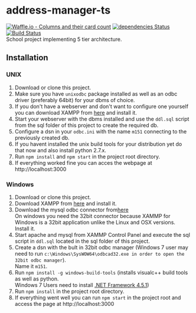 # address-manager-ts
[![Waffle.io - Columns and their card count](https://badge.waffle.io/danielHPeters/five-tier-architecture.svg?columns=all)](https://waffle.io/danielHPeters/five-tier-architecture) [![dependencies Status](https://david-dm.org/danielHpeters/five-tier-architecture/status.svg)](https://david-dm.org/danielHpeters/five-tier-architecture) [![Build Status](https://travis-ci.org/danielHPeters/five-tier-architecture.svg?branch=master)](https://travis-ci.org/danielHPeters/five-tier-architecture)  
School project implementing 5 tier architecture.

## Installation
### UNIX
1. Download or clone this project.
2. Make sure you have `unixodbc` package installed as well as an odbc driver (preferably 64bit) for your dbms of choice.
3. If you don't have a webserver and don't want to configure one yourself you can download 
XAMPP from [here](https://www.apachefriends.org/de/index.html) and install it.  
4. Start your webserver with the dbms installed and use the `ddl.sql` script from the sql folder of this project
   to create the required db.
5. Configure a dsn in your `odbc.ini` with the name `m151` connecting to the previously created db.
6. If you havent installed the unix build tools for your distribution yet do that now and also install python 2.7.x.
7. Run `npm install` and `npm start` in the project root directory.
8. If everything worked fine you can acces the webpage at http://localhost:3000
### Windows
1. Download or clone this project.
2. Download XAMPP from [here](https://www.apachefriends.org/de/index.html) and install it.
2. Download the mysql odbc connector from[here](https://dev.mysql.com/downloads/connector/odbc/)  
   On windows you need the 32bit connector because XAMMP for Windows is a 32bit application unlike the Linux and OSX versions.  
   Install it.
3. Start apache and mysql from XAMMP Control Panel and execute the sql script in `ddl.sql` located in the sql folder of this project.  
4. Create a dsn with the bult in 32bit odbc manager (Windows 7 user may need to run `c:\Windows\SysWOW64\odbcad32.exe in order to open the 32bit odbc manager`).  
   Name it `m151`.
4. Run `npm install -g windows-build-tools` (installs visualc++ build tools as well as python.  
   Windows 7  Users need to install [.NET Framework 4.5.1](http://www.microsoft.com/en-us/download/details.aspx?id=40773))
5. Run `npm install` in the project root directory.
6. If everything went well you can run `npm start` in the project root and access the page at http://localhost:3000
